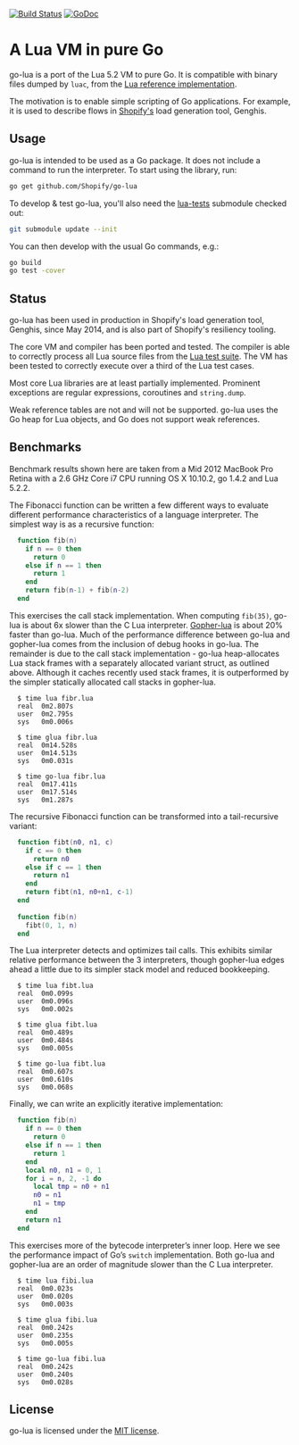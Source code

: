 [![Build Status](https://circleci.com/gh/Shopify/go-lua.png?circle-token=997f951c602c0c63a263eba92975428a49ee4c2e)](https://circleci.com/gh/Shopify/go-lua)
[![GoDoc](https://godoc.org/github.com/Shopify/go-lua?status.png)](https://godoc.org/github.com/Shopify/go-lua)

A Lua VM in pure Go
===================

go-lua is a port of the Lua 5.2 VM to pure Go. It is compatible with binary files dumped by `luac`, from the [Lua reference implementation](http://www.lua.org/).

The motivation is to enable simple scripting of Go applications. For example, it is used to describe flows in [Shopify's](http://www.shopify.com/) load generation tool, Genghis.

Usage
-----

go-lua is intended to be used as a Go package. It does not include a command to run the interpreter. To start using the library, run:
```sh
go get github.com/Shopify/go-lua
```

To develop & test go-lua, you'll also need the [lua-tests](https://github.com/Shopify/lua-tests) submodule checked out:
```sh
git submodule update --init
```

You can then develop with the usual Go commands, e.g.:
```sh
go build
go test -cover
```

Status
------

go-lua has been used in production in Shopify's load generation tool, Genghis, since May 2014, and is also part of Shopify's resiliency tooling.

The core VM and compiler has been ported and tested. The compiler is able to correctly process all Lua source files from the [Lua test suite](https://github.com/Shopify/lua-tests). The VM has been tested to correctly execute over a third of the Lua test cases.

Most core Lua libraries are at least partially implemented. Prominent exceptions are regular expressions, coroutines and `string.dump`.

Weak reference tables are not and will not be supported. go-lua uses the Go heap for Lua objects, and Go does not support weak references.

Benchmarks
----------

Benchmark results shown here are taken from a Mid 2012 MacBook Pro Retina with a 2.6 GHz Core i7 CPU running OS X 10.10.2, go 1.4.2 and Lua 5.2.2.

The Fibonacci function can be written a few different ways to evaluate different performance characteristics of a language interpreter. The simplest way is as a recursive function:
```lua
  function fib(n)
    if n == 0 then
      return 0
    else if n == 1 then
      return 1
    end
    return fib(n-1) + fib(n-2)
  end
```

This exercises the call stack implementation. When computing `fib(35)`, go-lua is about 6x slower than the C Lua interpreter. [Gopher-lua](https://github.com/yuin/gopher-lua) is about 20% faster than go-lua. Much of the performance difference between go-lua and gopher-lua comes from the inclusion of debug hooks in go-lua. The remainder is due to the call stack implementation - go-lua heap-allocates Lua stack frames with a separately allocated variant struct, as outlined above. Although it caches recently used stack frames, it is outperformed by the simpler statically allocated call stacks in gopher-lua.
```
  $ time lua fibr.lua
  real  0m2.807s
  user  0m2.795s
  sys   0m0.006s
  
  $ time glua fibr.lua
  real  0m14.528s
  user  0m14.513s
  sys   0m0.031s
  
  $ time go-lua fibr.lua
  real  0m17.411s
  user  0m17.514s
  sys   0m1.287s
```

The recursive Fibonacci function can be transformed into a tail-recursive variant:
```lua
  function fibt(n0, n1, c)
    if c == 0 then
      return n0
    else if c == 1 then
      return n1
    end
    return fibt(n1, n0+n1, c-1)
  end
  
  function fib(n)
    fibt(0, 1, n)
  end
```

The Lua interpreter detects and optimizes tail calls. This exhibits similar relative performance between the 3 interpreters, though gopher-lua edges ahead a little due to its simpler stack model and reduced bookkeeping.
```
  $ time lua fibt.lua
  real  0m0.099s
  user  0m0.096s
  sys   0m0.002s

  $ time glua fibt.lua
  real  0m0.489s
  user  0m0.484s
  sys   0m0.005s

  $ time go-lua fibt.lua
  real  0m0.607s
  user  0m0.610s
  sys   0m0.068s
```

Finally, we can write an explicitly iterative implementation:
```lua
  function fib(n)
    if n == 0 then
      return 0
    else if n == 1 then
      return 1
    end
    local n0, n1 = 0, 1
    for i = n, 2, -1 do
      local tmp = n0 + n1
      n0 = n1
      n1 = tmp
    end
    return n1
  end
```

This exercises more of the bytecode interpreter’s inner loop. Here we see the performance impact of Go’s `switch` implementation. Both go-lua and gopher-lua are an order of magnitude slower than the C Lua interpreter.
```
  $ time lua fibi.lua
  real  0m0.023s
  user  0m0.020s
  sys   0m0.003s

  $ time glua fibi.lua
  real  0m0.242s
  user  0m0.235s
  sys   0m0.005s

  $ time go-lua fibi.lua
  real  0m0.242s
  user  0m0.240s
  sys   0m0.028s
```

License
-------

go-lua is licensed under the [MIT license](https://github.com/Shopify/go-lua/blob/master/LICENSE.md).
